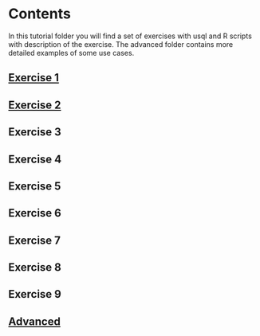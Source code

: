 # Contents


In this tutorial folder you will find a set of exercises with usql and R scripts with description of the exercise. The advanced folder contains more detailed examples of some use cases.

## [Exercise 1](/Exercise1/)
## [Exercise 2](/Exercise2/)
## Exercise 3
## Exercise 4
## Exercise 5
## Exercise 6
## Exercise 7
## Exercise 8
## Exercise 9
## [Advanced](/Advanced/)
